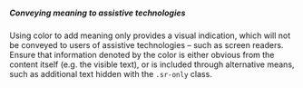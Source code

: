 ##### Conveying meaning to assistive technologies

Using color to add meaning only provides a visual indication, which will not be conveyed to users of assistive
technologies – such as screen readers. Ensure that information denoted by the color is either obvious from the content
itself (e.g. the visible text), or is included through alternative means, such as additional text hidden with
the `.sr-only` class.
